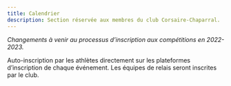 ```yaml
---
title: Calendrier
description: Section réservée aux membres du club Corsaire-Chaparral.
---
```


_Changements à venir au processus d’inscription aux compétitions en 2022-2023._

Auto-inscription par les athlètes directement sur les plateformes d’inscription de chaque événement.
Les équipes de relais seront inscrites par le club.
